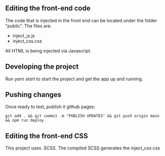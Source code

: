 ## Editing the front-end code

The code that is injected in the front end can be located under the folder "public". The files are:

- inject_js.js
- inject_css.css

All HTML is being injected via Javascript.

## Developing the project

Run _yarn start_ to start the project and get the app up and running.

## Pushing changes

Once ready to test, publish it github pages:

`git add . && git commit -m "PUBLISH UPDATES" && git push origin main && npm run deploy`

## Editing the front-end CSS

This project uses .SCSS. The compiled SCSS generates the inject_css.css
